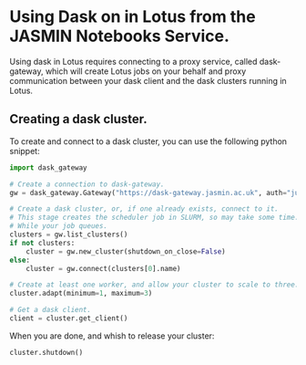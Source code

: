 # Using Dask on in Lotus from the JASMIN Notebooks Service.
Using dask in Lotus requires connecting to a proxy service, called dask-gateway, which will create Lotus jobs on your behalf and proxy communication between your dask client and the dask clusters running in Lotus.


## Creating a dask cluster.
To create and connect to a dask cluster, you can use the following python snippet:
```python
import dask_gateway

# Create a connection to dask-gateway.
gw = dask_gateway.Gateway("https://dask-gateway.jasmin.ac.uk", auth="jupyterhub")

# Create a dask cluster, or, if one already exists, connect to it.
# This stage creates the scheduler job in SLURM, so may take some time.
# While your job queues.
clusters = gw.list_clusters()
if not clusters:
    cluster = gw.new_cluster(shutdown_on_close=False)
else:
    cluster = gw.connect(clusters[0].name)

# Create at least one worker, and allow your cluster to scale to three.
cluster.adapt(minimum=1, maximum=3)

# Get a dask client.
client = cluster.get_client()
```

When you are done, and whish to release your cluster:
```python
cluster.shutdown()
```
